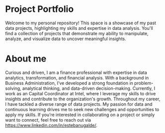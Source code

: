 # Project Portfolio
Welcome to my personal repository! This space is a showcase of my past data projects, highlighting my skills and expertise in data analysis. You'll find a collection of projects that demonstrate my ability to manipulate, analyze, and visualize data to uncover meaningful insights.
# About me
Curious and driven, I am a finance professional with expertise in data analytics, transformation, and financial analysis. With a background in Business Administration, I’ve developed a strong foundation in problem-solving, analytical thinking, and data-driven decision-making. Currently, I work as an Capital Coordinator at Intel, where I leverage my skills to drive insights and contribute to the organization's growth.
Throughout my career, I have tackled a diverse range of data projects. My passion for data and continuous learning drives me to seek new challenges and opportunities to apply my skills. If you’re interested in collaborating on a project or simply want to connect, feel free to reach out via https://www.linkedin.com/in/estebanugalde/.

